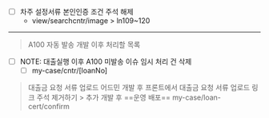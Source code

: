 - [ ] 차주 설정서류 본인인증 조건 주석 해제
	- view/searchcntr/image > ln109~120

***
> A100 자동 발송 개발 이후 처리할 목록
- [ ] NOTE: 대출실행 이후 A100 미발송 이슈 임시 처리 건 삭제
	- [ ] my-case/cntr/[loanNo]

> 대출금 요청 서류 업로드 어드민 개발 후 프론트에서 대출금 요청 서류 업로드 링크 주석 제거하기 > 추가 개발 후 ==운영 배포==
> 	my-case/loan-cert/confirm